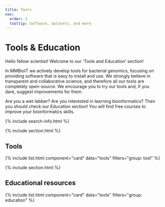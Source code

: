 ```yaml
---
title: Tools
nav:
  order: 2
  tooltip: Software, datasets, and more
---
```


# <i class="fas fa-tools"></i>Tools & Education

Hello fellow scientist! Welcome to our ‘Tools and Education’ section!

In MMBioIT we actively develop tools for bacterial genomics, focusing on providing software that is easy to install and use. We strongly believe in transparent and collaborative science, and therefore all our tools are completely open-source. We encourage you to try our tools and, if you dare, suggest improvements for them.

Are you a wet-labber? Are you interested in learning bioinformatics? Then you should check our Education section! You will find free courses to improve your bioinformatics skills.


{% include search-info.html %}

{% include section.html %}

## Tools

{% include list.html component="card" data="tools" filters="group: tool" %}

{% include section.html %}

## Educational resources

{% include list.html component="card" data="tools" filters="group: education" %}
